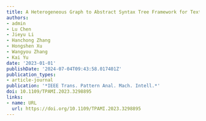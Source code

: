 ```yaml
---
title: A Heterogeneous Graph to Abstract Syntax Tree Framework for Text-to-SQL
authors:
- admin
- Lu Chen
- Jieyu Li
- Hanchong Zhang
- Hongshen Xu
- Wangyou Zhang
- Kai Yu
date: '2023-01-01'
publishDate: '2024-07-04T09:43:58.017401Z'
publication_types:
- article-journal
publication: '*IEEE Trans. Pattern Anal. Mach. Intell.*'
doi: 10.1109/TPAMI.2023.3298895
links:
- name: URL
  url: https://doi.org/10.1109/TPAMI.2023.3298895
---
```


